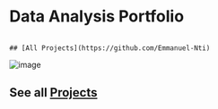 # Data Analysis Portfolio
                                                                                    ## [All Projects](https://github.com/Emmanuel-Nti)
![image](https://user-images.githubusercontent.com/51451027/194697567-978becf8-3268-46e3-a37a-29d1b7259665.png) 

## See all [Projects](https://github.com/Emmanuel-Nti)
